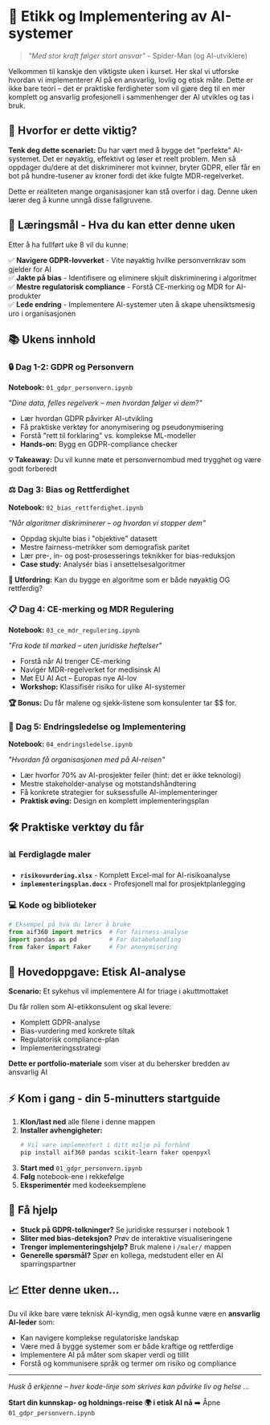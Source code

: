 # 🚀 Etikk og Implementering av AI-systemer

> *"Med stor kraft følger stort ansvar"* - Spider-Man (og AI-utviklere)

Velkommen til kanskje den viktigste uken i kurset. Her skal vi utforske hvordan vi implementerer AI på en ansvarlig, lovlig og etisk måte. Dette er ikke bare teori – det er praktiske ferdigheter som vil gjøre deg til en mer komplett og ansvarlig profesjonell i sammenhenger der AI utvikles og tas i bruk.

## 🎯 Hvorfor er dette viktig?

**Tenk deg dette scenariet:** Du har vært med å bygge det "perfekte" AI-systemet. Det er nøyaktig, effektivt og løser et reelt problem. Men så oppdager du/dere at det diskriminerer mot kvinner, bryter GDPR, eller får en bot på hundre-tusener av kroner fordi det ikke fulgte MDR-regelverket. 

Dette er realiteten mange organisasjoner kan stå overfor i dag. Denne uken lærer deg å kunne unngå disse fallgruvene.

## 🚦 Læringsmål - Hva du kan etter denne uken

Etter å ha fullført uke 8 vil du kunne:

✅ **Navigere GDPR-lovverket** - Vite nøyaktig hvilke personvernkrav som gjelder for AI  
✅ **Jakte på bias** - Identifisere og eliminere skjult diskriminering i algoritmer  
✅ **Mestre regulatorisk compliance** - Forstå CE-merking og MDR for AI-produkter  
✅ **Lede endring** - Implementere AI-systemer uten å skape uhensiktsmesig uro i organisasjonen  

## 📚 Ukens innhold

### 🔒 Dag 1-2: GDPR og Personvern
**Notebook:** `01_gdpr_personvern.ipynb`

*"Dine data, felles regelverk – men hvordan følger vi dem?"*

- Lær hvordan GDPR påvirker AI-utvikling
- Få praktiske verktøy for anonymisering og pseudonymisering
- Forstå "rett til forklaring" vs. komplekse ML-modeller
- **Hands-on:** Bygg en GDPR-compliance checker

**💡 Takeaway:** Du vil kunne møte et personvernombud med trygghet og være godt forberedt

### ⚖️ Dag 3: Bias og Rettferdighet
**Notebook:** `02_bias_rettferdighet.ipynb`

*"Når algoritmer diskriminerer – og hvordan vi stopper dem"*

- Oppdag skjulte bias i "objektive" datasett
- Mestre fairness-metrikker som demografisk paritet
- Lær pre-, in- og post-prosesserings teknikker for bias-reduksjon
- **Case study:** Analysér bias i ansettelsesalgoritmer

**🎯 Utfordring:** Kan du bygge en algoritme som er både nøyaktig OG rettferdig?

### 📋 Dag 4: CE-merking og MDR Regulering
**Notebook:** `03_ce_mdr_regulering.ipynb`

*"Fra kode til marked – uten juridiske heftelser"*

- Forstå når AI trenger CE-merking
- Navigér MDR-regelverket for medisinsk AI
- Møt EU AI Act – Europas nye AI-lov
- **Workshop:** Klassifisér risiko for ulike AI-systemer

**🏆 Bonus:** Du får malene og sjekk-listene som konsulenter tar $$ for.

### 🔄 Dag 5: Endringsledelse og Implementering
**Notebook:** `04_endringsledelse.ipynb`

*"Hvordan få organisasjonen med på AI-reisen"*

- Lær hvorfor 70% av AI-prosjekter feiler (hint: det er ikke teknologi)
- Mestre stakeholder-analyse og motstandshåndtering
- Få konkrete strategier for suksessfulle AI-implementeringer
- **Praktisk øving:** Design en komplett implementeringsplan

## 🛠️ Praktiske verktøy du får

### 📊 Ferdiglagde maler
- **`risikovurdering.xlsx`** - Komplett Excel-mal for AI-risikoanalyse
- **`implementeringsplan.docx`** - Profesjonell mal for prosjektplanlegging

### 💻 Kode og biblioteker
```python
# Eksempel på hva du lærer å bruke
from aif360 import metrics  # For fairness-analyse
import pandas as pd         # For databehandling
from faker import Faker     # For anonymisering
```

## 🏁 Hovedoppgave: Etisk AI-analyse

**Scenario:** Et sykehus vil implementere AI for triage i akuttmottaket

Du får rollen som AI-etikkonsulent og skal levere:
- Komplett GDPR-analyse
- Bias-vurdering med konkrete tiltak
- Regulatorisk compliance-plan
- Implementeringsstrategi

**Dette er portfolio-materiale** som viser at du behersker bredden av ansvarlig AI

## ⚡ Kom i gang - din 5-minutters startguide

1. **Klon/last ned** alle filene i denne mappen
2. **Installer avhengigheter:**
   ```bash
   # Vil være implementert i ditt miljø på forhånd 
   pip install aif360 pandas scikit-learn faker openpyxl
   ```
3. **Start med** `01_gdpr_personvern.ipynb`
4. **Følg** notebook-ene i rekkefølge
5. **Eksperimentér** med kodeeksemplene

## 🤝 Få hjelp

- **Stuck på GDPR-tolkninger?** Se juridiske ressurser i notebook 1
- **Sliter med bias-deteksjon?** Prøv de interaktive visualiseringene
- **Trenger implementeringshjelp?** Bruk malene i `/maler/` mappen
- **Generelle spørsmål?** Spør en kollega, medstudent eller en AI sparringspartner


## 📈 Etter denne uken...

Du vil ikke bare være teknisk AI-kyndig, men også kunne være en **ansvarlig AI-leder** som:
- Kan navigere komplekse regulatoriske landskap
- Være med å bygge systemer som er både kraftige og rettferdige  
- Implementere AI på måter som skaper verdi og tillit
- Forstå og kommunisere språk og termer om risiko og compliance


---

*Husk å erkjenne – hver kode-linje som skrives kan påvirke liv og helse ...*

**Start din kunnskap- og holdnings-reise 🌍 i etisk AI nå** ➡️ Åpne `01_gdpr_personvern.ipynb`